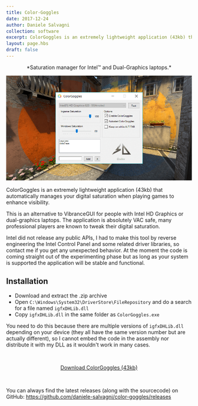 ```yaml
---
title: Color-Goggles
date: 2017-12-24
author: Daniele Salvagni
collection: software
excerpt: ColorGoggles is an extremely lightweight application (43kb) that automatically manages your digital saturation when playing games to enhance visibility. This is an alternative to VibranceGUI for people with Intel HD Graphics or dual-graphics laptops.
layout: page.hbs
draft: false
---
```


<p align="center">*Saturation manager for Intel™ and Dual-Graphics laptops.*</p>

![ColorGoggles](/assets/img/content/colorgoggles.png)

ColorGoggles is an extremely lightweight application (43kb) that automatically manages your digital saturation when playing games to enhance visibility.

This is an alternative to VibranceGUI for people with Intel HD Graphics or dual-graphics laptops. The application is absolutely VAC safe, many professional players are known to tweak their digital saturation.

Intel did not release any public APIs, I had to make this tool by reverse engineering the Intel Control Panel and some related driver libraries, so contact me if you get any unexpected behavior. At the moment the code is coming straight out of the experimenting phase but as long as your system is supported the application will be stable and functional.

## Installation

- Download and extract the .zip archive
- Open `C:\Windows\System32\DriverStore\FileRepository` and do a search for a file named `igfxDHLib.dll`
- Copy `igfxDHLib.dll` in the same folder as `ColorGoggles.exe`

You need to do this because there are multiple versions of `igfxDHLib.dll` depending on your device (they all have the same version number but are actually different), so I cannot embed the code in the assembly nor distribute it with my DLL as it wouldn't work in many cases.

<br><div align="center"><a class="button" align="center" target="_blank" href="https://github.com/daniele-salvagni/color-goggles/releases/download/v0.2.1-beta/ColorGoggles-v0.2.1.zip">Download ColorGoggles (43kb)</a></div>


<br>

You can always find the latest releases (along with the sourcecode) on GitHub: https://github.com/daniele-salvagni/color-goggles/releases
